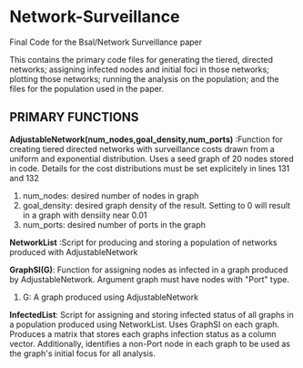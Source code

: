 # Network-Surveillance
Final Code for the Bsal/Network Surveillance paper

This contains the primary code files for generating the tiered, directed networks; assigning infected nodes and initial foci in those networks; plotting those networks; running the analysis on the population; and the files for the population used in the paper.

## PRIMARY FUNCTIONS

**AdjustableNetwork(num_nodes,goal_density,num_ports)** :Function for creating tiered directed networks with surveillance costs drawn from a uniform and exponential distribution.  Uses a seed graph of 20 nodes stored in code.  Details for the cost distributions must be set explicitely in lines 131 and 132
  1. num_nodes: desired number of nodes in graph
  2. goal_density: desired graph density of the result.  Setting to 0 will result in a graph with densiity near 0.01
  3. num_ports: desired number of ports in the graph
  
**NetworkList** :Script for producing and storing a population of networks produced with AdjustableNetwork

**GraphSI(G)**: Function for assigning nodes as infected in a graph produced by AdjustableNetwork.  Argument graph must have nodes with "Port" type.
  1. G: A graph produced using AdjustableNetwork

**InfectedList**:  Script for assigning and storing infected status of all graphs in a population produced using NetworkList.  Uses GraphSI on each graph.  Produces a matrix that stores each graphs infection status as a column vector.  Additionally, identifies a non-Port node in each graph to be used as the graph's initial focus for all analysis.




  
